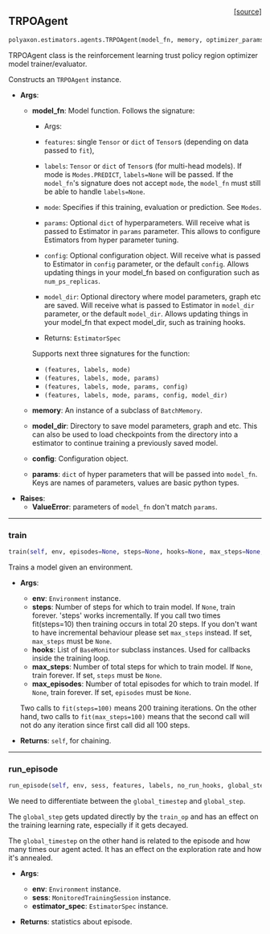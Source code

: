 <span style="float:right;">[[source]](https://github.com/polyaxon/polyaxon/blob/master/polyaxon/estimators/agents.py#L707)</span>
## TRPOAgent

```python
polyaxon.estimators.agents.TRPOAgent(model_fn, memory, optimizer_params=None, model_dir=None, config=None, params=None)
```

TRPOAgent class is the reinforcement learning trust policy region optimizer
 model trainer/evaluator.

Constructs an `TRPOAgent` instance.

- __Args__:
	- __model_fn__: Model function. Follows the signature:
		* Args:
		* `features`: single `Tensor` or `dict` of `Tensor`s
			 (depending on data passed to `fit`),
		* `labels`: `Tensor` or `dict` of `Tensor`s (for multi-head models).
			If mode is `Modes.PREDICT`, `labels=None` will be passed.
			If the `model_fn`'s signature does not accept `mode`,
			the `model_fn` must still be able to handle `labels=None`.
		* `mode`: Specifies if this training, evaluation or prediction. See `Modes`.
		* `params`: Optional `dict` of hyperparameters.  Will receive what
			is passed to Estimator in `params` parameter. This allows
			to configure Estimators from hyper parameter tuning.
		* `config`: Optional configuration object. Will receive what is passed
			to Estimator in `config` parameter, or the default `config`.
			Allows updating things in your model_fn based on configuration
			such as `num_ps_replicas`.
		* `model_dir`: Optional directory where model parameters, graph etc
			are saved. Will receive what is passed to Estimator in
			`model_dir` parameter, or the default `model_dir`. Allows
			updating things in your model_fn that expect model_dir, such as
			training hooks.

		* Returns:
		   `EstimatorSpec`

		Supports next three signatures for the function:

		* `(features, labels, mode)`
		* `(features, labels, mode, params)`
		* `(features, labels, mode, params, config)`
		* `(features, labels, mode, params, config, model_dir)`

	- __memory__: An instance of a subclass of `BatchMemory`.
	- __model_dir__: Directory to save model parameters, graph and etc. This can
		also be used to load checkpoints from the directory into a estimator to
		continue training a previously saved model.
	- __config__: Configuration object.
	- __params__: `dict` of hyper parameters that will be passed into `model_fn`.
		  Keys are names of parameters, values are basic python types.
- __Raises__:
	- __ValueError__: parameters of `model_fn` don't match `params`.


----

### train


```python
train(self, env, episodes=None, steps=None, hooks=None, max_steps=None, max_episodes=None)
```


Trains a model given an environment.

- __Args__:
	- __env__: `Environment` instance.
	- __steps__: Number of steps for which to train model. If `None`, train forever.
	'steps' works incrementally. If you call two times fit(steps=10) then
	training occurs in total 20 steps. If you don't want to have incremental
	behaviour please set `max_steps` instead. If set, `max_steps` must be
	`None`.
	- __hooks__: List of `BaseMonitor` subclass instances.
	Used for callbacks inside the training loop.
	- __max_steps__: Number of total steps for which to train model. If `None`,
	train forever. If set, `steps` must be `None`.
	- __max_episodes__: Number of total episodes for which to train model. If `None`,
	train forever. If set, `episodes` must be `None`.

	Two calls to `fit(steps=100)` means 200 training iterations.
	On the other hand, two calls to `fit(max_steps=100)` means
	that the second call will not do any iteration since first call did all 100 steps.

- __Returns__:
	`self`, for chaining.


----

### run_episode


```python
run_episode(self, env, sess, features, labels, no_run_hooks, global_step, update_episode_op, update_timestep_op, estimator_spec)
```


We need to differentiate between the `global_timestep` and `global_step`.

 The `global_step` gets updated directly by the `train_op` and has an effect
 on the training learning rate, especially if it gets decayed.

 The `global_timestep` on the other hand is related to the episode and how many times
 our agent acted. It has an effect on the exploration rate and how it's annealed.

- __Args__:
	- __env__: `Environment` instance.
	- __sess__: `MonitoredTrainingSession` instance.
	- __estimator_spec__: `EstimatorSpec` instance.

- __Returns__:
	statistics about episode.
